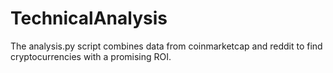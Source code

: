 # TechnicalAnalysis
The analysis.py script combines data from coinmarketcap and reddit to find cryptocurrencies with a promising ROI.
